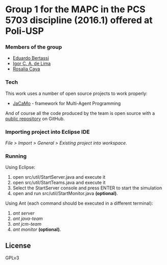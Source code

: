 # Group 1 for the MAPC in the PCS 5703 discipline (2016.1) offered at Poli-USP

### Members of the group
  - [Eduardo Bertassi]
  - [Igor C. A. de Lima]
  - [Rosalia Caya]

### Tech

This work uses a number of open source projects to work properly:

* [JaCaMo] - framework for Multi-Agent Programming 

And of course all the code produced by the team is open source with a [public repository]
 on GitHub.

### Importing project into Eclipse IDE

*File > Import > General > Existing project into workspace*.

### Running

Using Eclipse:  
1. open src/util/StartServer.java and execute it  
2. open src/util/StartTeams.java and execute it  
3. Select the StartServer console and press ENTER to start the simulation  
4. open and run src/util/StartMonitor.java **(optional)**.

Using Ant (each command should be executed in a different terminal):  
1. *ant server*  
2. *ant java-team*  
3. *ant jcm-team*  
4. *ant monitor* **(optional)**.

License
----

GPLv3



   [Eduardo Bertassi]: <mailto:&#098;&#101;&#114;&#116;&#097;&#115;&#115;&#105;&#064;&#121;&#097;&#104;&#111;&#111;&#046;&#099;&#111;&#109;>
   [Igor C. A. de Lima]: <mailto:&#105;&#103;&#111;&#114;&#099;&#097;&#100;&#101;&#108;&#105;&#109;&#097;&#064;&#103;&#109;&#097;&#105;&#108;&#046;&#099;&#111;&#109;>
   [Rosalia Caya]: <mailto:&#114;&#111;&#115;&#115;&#101;&#100;&#116;&#104;&#064;&#103;&#109;&#097;&#105;&#108;&#046;&#099;&#111;&#109;>
   [public repository]: <https://github.com/igorcadelima/mapc-g1-pcs5703>
   [jacamo]: <http://jacamo.sourceforge.net/>
